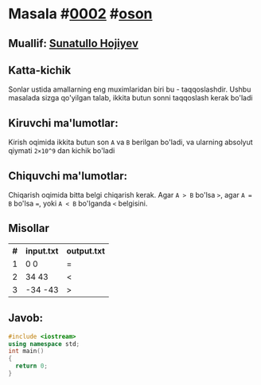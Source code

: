 # Masala #[0002](https://robocontest.uz/tasks/0002) #[oson](https://robocontest.uz/tasks?category=1)
## Muallif: [Sunatullo Hojiyev](https://robocontest.uz/profile/sunnat)
## Katta-kichik
Sonlar ustida amallarning eng muximlaridan biri bu - taqqoslashdir. Ushbu masalada sizga qo'yilgan talab, ikkita butun sonni taqqoslash kerak bo'ladi
## Kiruvchi ma'lumotlar:
Kirish oqimida ikkita butun son `A` va `B` berilgan bo'ladi, va ularning absolyut qiymati `2×10^9` dan kichik bo'ladi
## Chiquvchi ma'lumotlar:
Chiqarish oqimida bitta belgi chiqarish kerak. Agar `A > B` bo'lsa `>`, agar `A = B` bo'lsa `=`, yoki `A < B` bo'lganda `<` belgisini.
## Misollar
<table>
  <tr>
    <th>#</th>
    <th>input.txt</th>
    <th>output.txt</th>
  </tr>
  <tr>
    <td>1</td>
    <td>0 0</td>
    <td>=</td>
  </tr>
  <tr>
    <td>2</td>
    <td>34 43</td>
    <td><</td>
  </tr>
  <tr>
    <td>3</td>
    <td>-34 -43</td>
    <td>></td>
  </tr>
</table>

## Javob:
```cpp
#include <iostream>
using namespace std;
int main()
{
  return 0;
}
```
